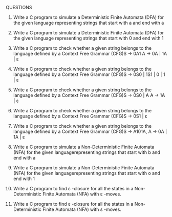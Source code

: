 QUESTIONS

1.	Write a C program to simulate a Deterministic Finite Automata (DFA) for the given language representing strings that start with a and end with a

2.	Write a C program to simulate a Deterministic Finite Automata (DFA) for the given language representing strings that start with 0 and end with 1

3.	Write a C program to check whether a given string belongs to the language defined by a Context Free Grammar (CFG)S → 0A1	A → 0A | 1A | ε

4.	Write a C program to check whether a given string belongs to the language defined by a Context Free Grammar (CFG)S → 0S0 | 1S1 | 0 | 1 | ε

5.	Write a C program to check whether a given string belongs to the language defined by a Context Free Grammar (CFG)S → 0S0 | A	A → 1A | ε

6.	Write a C program to check whether a given string belongs to the language defined by a Context Free Grammar (CFG)S → 0S1 | ε

7.	Write a C program to check whether a given string belongs to the language defined by a Context Free Grammar (CFG)S → A101A,	A → 0A | 1A | ε

8.	Write a C program to simulate a Non-Deterministic Finite Automata (NFA) for the given languagerepresenting strings that start with b and end with a

9.	Write a C program to simulate a Non-Deterministic Finite Automata (NFA) for the given languagerepresenting strings that start with o and end with 1

10.	Write a C program to find ε -closure for all the states in a Non-Deterministic Finite Automata (NFA) with ε -moves.

11.	Write a C program to find ε -closure for all the states in a Non-Deterministic Finite Automata (NFA) with ε -moves.
